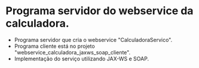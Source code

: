 # Programa servidor do webservice da calculadora.

- Programa servidor que cria o webservice "CalculadoraServico".
- Programa cliente está no projeto "webservice_calculadora_jaxws_soap_cliente".
- Implementação do serviço utilizando JAX-WS e SOAP.
